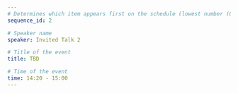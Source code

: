 ```yaml
---
# Determines which item appears first on the schedule (lowest number (0) appears first)
sequence_id: 2

# Speaker name
speaker: Invited Talk 2

# Title of the event
title: TBD

# Time of the event
time: 14:20 - 15:00
---
```

